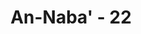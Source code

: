 ---
title: "An-Naba' - 22"
no: 22
arabic_no: ٢٢
ayah: لِّلطّٰغِيْنَ مَاٰبًاۙ
translation: "menjadi tempat kembali bagi orang-orang yang melampaui batas."
tafsir: "Dijelaskan di sini bahwa neraka Jahanam itu menjadi tempat kembali bagi orang-orang yang durhaka dan melampaui batas, yang tidak mau mendengar ajakan para rasul yang membawa petunjuk dan kebenaran."
---